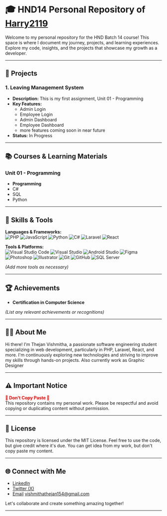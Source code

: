 # 🎓 HND14 Personal Repository of [Harry2119](https://github.com/HarryVishmitha)

Welcome to my personal repository for the HND Batch 14 course! This space is where I document my journey, projects, and learning experiences. Explore my code, insights, and the projects that showcase my growth as a developer.

---

## 🚀 Projects

### 1. **Leaving Management System**  
   - **Description:** This is my first assignment, Unit 01 - Programming
   - **Key Features:**
     - Admin Login
     - Employee Login
     - Admin Dashboard
     - Employee Dashboard
     - more features coming soon in near future
   - **Status:** In Progress

---

## 📚 Courses & Learning Materials

### Unit 01 - Programming
- **Programming**
- C#
- SQL
- Python


---

## 🎨 Skills & Tools

**Languages & Frameworks:**  
![PHP](https://img.shields.io/badge/-PHP-777BB4?style=for-the-badge&logo=php&logoColor=white)
![JavaScript](https://img.shields.io/badge/-JavaScript-F7DF1E?style=for-the-badge&logo=javascript&logoColor=black)
![Python](https://img.shields.io/badge/-Python-3776AB?style=for-the-badge&logo=python&logoColor=white)
![C#](https://img.shields.io/badge/-C%23-239120?style=for-the-badge&logo=c-sharp&logoColor=white)
![Laravel](https://img.shields.io/badge/-Laravel-FF2D20?style=for-the-badge&logo=laravel&logoColor=white)
![React](https://img.shields.io/badge/-React-61DAFB?style=for-the-badge&logo=react&logoColor=black)


**Tools & Platforms:**  
![Visual Studio Code](https://img.shields.io/badge/-VS%20Code-007ACC?style=for-the-badge&logo=visual-studio-code&logoColor=white)
![Visual Studio](https://img.shields.io/badge/-Visual%20Studio-5C2D91?style=for-the-badge&logo=visual-studio&logoColor=white)
![Android Studio](https://img.shields.io/badge/-Android%20Studio-3DDC84?style=for-the-badge&logo=android-studio&logoColor=white)
![Figma](https://img.shields.io/badge/-Figma-F24E1E?style=for-the-badge&logo=figma&logoColor=white)
![Photoshop](https://img.shields.io/badge/-Photoshop-31A8FF?style=for-the-badge&logo=adobe-photoshop&logoColor=white)
![Illustrator](https://img.shields.io/badge/-Illustrator-FF9A00?style=for-the-badge&logo=adobe-illustrator&logoColor=white)
![Git](https://img.shields.io/badge/-Git-F05032?style=for-the-badge&logo=git&logoColor=white)
![GitHub](https://img.shields.io/badge/-GitHub-181717?style=for-the-badge&logo=github&logoColor=white)
![SQL Server](https://img.shields.io/badge/-SQL%20Server-CC2927?style=for-the-badge&logo=microsoft-sql-server&logoColor=white)


*(Add more tools as necessary)*

---

## 🏆 Achievements

- **Certification in Computer Science**

*(List any relevant achievements or recognitions)*

---

## 👨‍💻 About Me

Hi there! I'm Thejan Vishmitha, a passionate software engineering student specializing in web development, particularly in PHP, Laravel, React, and more. I'm continuously exploring new technologies and striving to improve my skills through hands-on projects. Also currently work as Graphic Designer

---

## ⚠️ Important Notice

<strong style="color: red;">🚨 Don't Copy Paste 🚨</strong>  
This repository contains my personal work. Please be respectful and avoid copying or duplicating content without permission.

---

## 📝 License

This repository is licensed under the MIT License. Feel free to use the code, but give credit where it's due. You can get idea from my work, but don't copy paste my content.

---

## 🌐 Connect with Me

- [LinkedIn](https://www.linkedin.com/in/thejan-vishmitha-aa23011ab)
- [Twitter (X)](https://x.com/VishmithaThejan)
- [Email](mailto:vishmithathejan154@gmail.com) vishmithathejan154@gmail.com

Let's collaborate and create something amazing together!

---
